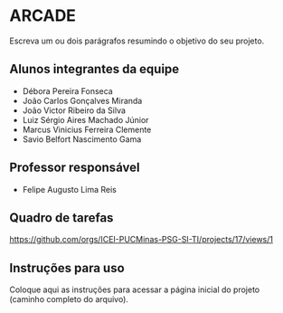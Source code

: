 # ARCADE
Escreva um ou dois parágrafos resumindo o objetivo do seu projeto.

## Alunos integrantes da equipe

* Débora Pereira Fonseca
* João Carlos Gonçalves Miranda
* João Victor Ribeiro da Silva
* Luiz Sérgio Aires Machado Júnior
* Marcus Vinicius Ferreira Clemente
* Savio Belfort Nascimento Gama

## Professor responsável

* Felipe Augusto Lima Reis

## Quadro de tarefas

https://github.com/orgs/ICEI-PUCMinas-PSG-SI-TI/projects/17/views/1

## Instruções para uso
Coloque aqui as instruções para acessar a página inicial do projeto (caminho completo do arquivo).
